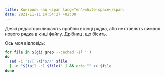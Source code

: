 ```yaml
---
title: Контроль над <span lang="en">white-space</span>
date: 2021-11-11 14:54:27 +02:00
---
```


Деякі редактори лишають пробіли в кінці рядка, або не ставлять символ нового рядка в кінці файлу. Дрібниці, що бісить.

Ось моя відповідь:

```sh
for file in $(git grep --cached -Il '')
do
  sed -i 's/[ \t]*$//' $file
  [ -n "$(tail -c1 $file)" ] && echo "" >> $file
done
```
